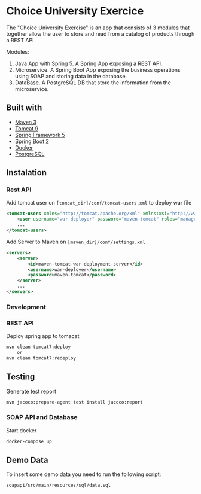 # Choice University Exercice

The "Choice University Exercise" is an app that consists of 3 modules that together allow the user to store and read from a catalog of products through a REST API

Modules:

1.  Java App with Spring 5. A Spring App exposing a REST API.
2.  Microservice. A Spring Boot App exposing the business operations using SOAP and storing data in the database.
3.  DataBase. A PostgreSQL DB that store the information from the microservice.

## Built with

- [Maven 3](https://maven.apache.org)
- [Tomcat 9](https://tomcat.apache.org/index.html)
- [Spring Framework 5](https://spring.io/projects/spring-framework)
- [Spring Boot 2](https://spring.io/projects/spring-boot)
- [Docker](https://www.docker.com)
- [PostgreSQL](https://www.postgresql.org)

## Instalation

### Rest API

Add tomcat user on `[tomcat_dir]/conf/tomcat-users.xml` to deploy war file

```xml
<tomcat-users xmlns="http://tomcat.apache.org/xml" xmlns:xsi="http://www.w3.org/2001/XMLSchema-instance" xsi:schemaLocation="http://tomcat.apache.org/xml tomcat-users.xsd" version="1.0">
    <user username="war-deployer" password="maven-tomcat" roles="manager-gui, manager-script, manager-jmx" />
    ...
</tomcat-users>
```

Add Server to Maven on `[maven_dir]/conf/settings.xml`

```xml
<servers>
    <server>
        <id>maven-tomcat-war-deployment-server</id>
        <username>war-deployer</username>
        <password>maven-tomcat</password>
    </server>
    ...
</servers>
```

### Development

### REST API

Deploy spring app to tomacat

```bash
mvn clean tomcat7:deploy
    or
mvn clean tomcat7:redeploy
```

## Testing

Generate test report

```bash
mvn jacoco:prepare-agent test install jacoco:report
```

### SOAP API and Database

Start docker

```bash
docker-compose up
```

## Demo Data

To insert some demo data you need to run the following script:

```bash
soapapi/src/main/resources/sql/data.sql
```
